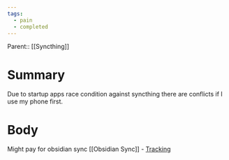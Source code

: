 ```yaml
---
tags:
  - pain
  - completed
---
```

Parent:: [[Syncthing]]
# Summary 
Due to startup apps race condition against syncthing there are conflicts if I use my phone first.
# Body
Might pay for obsidian sync [[Obsidian Sync]] - [Tracking](https://www.notion.so/quinndonnelly/Might-pay-for-obsidian-sync-81f16355316a44339ee2697d6f3e630a?pvs=4)

